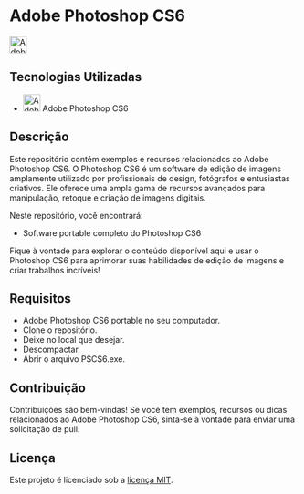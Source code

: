 <!DOCTYPE html>
<html>
<body>
  <h1>Adobe Photoshop CS6</h1>
  
 <img src="https://upload.wikimedia.org/wikipedia/commons/9/92/Adobe_Photoshop_CS6_icon.svg" alt="Adobe Photoshop CS6 Icon" style="width:30px;height:30px;">


  <h2>Tecnologias Utilizadas</h2>
  <ul>
    <li><img src="https://upload.wikimedia.org/wikipedia/commons/9/92/Adobe_Photoshop_CS6_icon.svg" alt="Adobe Photoshop CS6 Icon" style="width:30px;height:30px;">
Adobe Photoshop CS6</li>
  </ul>
  
  <h2>Descrição</h2>
  <p>Este repositório contém exemplos e recursos relacionados ao Adobe Photoshop CS6. O Photoshop CS6 é um software de edição de imagens amplamente utilizado por profissionais de design, fotógrafos e entusiastas criativos. Ele oferece uma ampla gama de recursos avançados para manipulação, retoque e criação de imagens digitais.</p>
  
  <p>Neste repositório, você encontrará:</p>
  <ul>
    <li>Software portable completo do Photoshop CS6</li>
  </ul>
  
  <p>Fique à vontade para explorar o conteúdo disponível aqui e usar o Photoshop CS6 para aprimorar suas habilidades de edição de imagens e criar trabalhos incríveis!</p>
  
  <h2>Requisitos</h2>
  <ul>
    <li>Adobe Photoshop CS6 portable no seu computador.</li>
    <li>Clone o repositório.</li>
    <li>Deixe no local que desejar.</li>
    <li>Descompactar.</li>
    <li>Abrir o arquivo PSCS6.exe.</li>
  </ul>
  
  <h2>Contribuição</h2>
  <p>Contribuições são bem-vindas! Se você tem exemplos, recursos ou dicas relacionados ao Adobe Photoshop CS6, sinta-se à vontade para enviar uma solicitação de pull.</p>
  
  <h2>Licença</h2>
  <p>Este projeto é licenciado sob a <a href="LICENSE">licença MIT</a>.</p>
</body>

</html>
